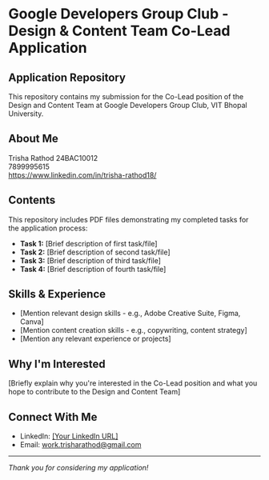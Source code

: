 # Google Developers Group Club - Design & Content Team Co-Lead Application

## Application Repository

This repository contains my submission for the Co-Lead position of the Design and Content Team at Google Developers Group Club, VIT Bhopal University.

## About Me

Trisha Rathod 
24BAC10012  
7899995615  
https://www.linkedin.com/in/trisha-rathod18/

## Contents

This repository includes PDF files demonstrating my completed tasks for the application process:

- **Task 1:** [Brief description of first task/file]
- **Task 2:** [Brief description of second task/file]
- **Task 3:** [Brief description of third task/file]
- **Task 4:** [Brief description of fourth task/file]

## Skills & Experience

- [Mention relevant design skills - e.g., Adobe Creative Suite, Figma, Canva]
- [Mention content creation skills - e.g., copywriting, content strategy]
- [Mention any relevant experience or projects]

## Why I'm Interested

[Briefly explain why you're interested in the Co-Lead position and what you hope to contribute to the Design and Content Team]

## Connect With Me

- LinkedIn: [[Your LinkedIn URL]](https://www.linkedin.com/in/trisha-rathod18/)
- Email: work.trisharathod@gmail.com

---

*Thank you for considering my application!*
